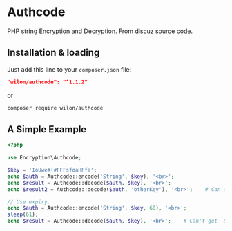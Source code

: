 # Authcode
PHP string Encryption and Decryption. From discuz source code.

## Installation & loading

Just add this line to your `composer.json` file:

```json
"wilon/authcode": "^1.1.2"
```

or

```sh
composer require wilon/authcode
```

## A Simple Example

```php
<?php

use Encryption\Authcode;

$key = 'IoUwe#(#FFFsfoaHFfa';
echo $auth = Authcode::encode('String', $key), '<br>';
echo $result = Authcode::decode($auth, $key), '<br>';
echo $result2 = Authcode::decode($auth, 'otherKey'), '<br>';    # Can't get 'String'

// Use expiry.
echo $auth = Authcode::encode('String', $key, 60), '<br>';
sleep(61);
echo $result = Authcode::decode($auth, $key), '<br>';    # Can't get 'String'

```
